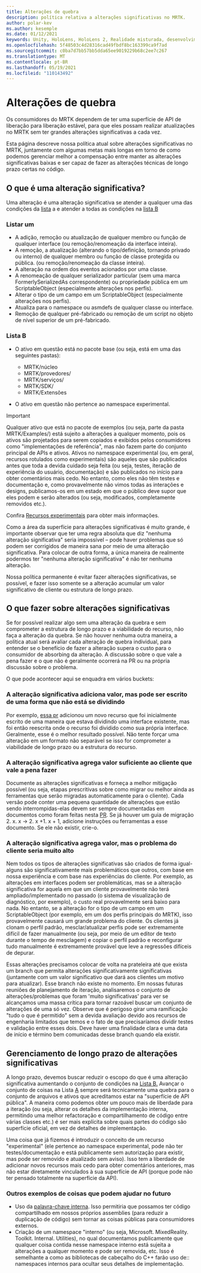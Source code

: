 ```yaml
---
title: Alterações de quebra
description: política relativa a alterações significativas no MRTK.
author: polar-kev
ms.author: kesemple
ms.date: 01/12/2021
keywords: Unity, HoloLens, HoloLens 2, Realidade misturada, desenvolvimento, MRTK,
ms.openlocfilehash: 5f48503c4d28316cad49fbdf8bc163399ca9f7ad
ms.sourcegitcommit: c0ba7d7bb57bb5dda65ee9019229b68c2ee7c267
ms.translationtype: MT
ms.contentlocale: pt-BR
ms.lasthandoff: 05/19/2021
ms.locfileid: "110143492"
---
```

# <a name="breaking-changes"></a>Alterações de quebra

Os consumidores do MRTK dependem de ter uma superfície de API de liberação para liberação estável, para que eles possam realizar atualizações no MRTK sem ter grandes alterações significativas a cada vez.

Esta página descreve nossa política atual sobre alterações significativas no MRTK, juntamente com algumas metas mais longas em torno de como podemos gerenciar melhor a compensação entre manter as alterações significativas baixas e ser capaz de fazer as alterações técnicas de longo prazo certas no código.

## <a name="what-is-a-breaking-change"></a>O que é uma alteração significativa?

Uma alteração é uma alteração significativa se atender a qualquer uma das condições da [lista](#list-a) a e atender a todas as condições na [lista B](#list-b)

### <a name="list-a"></a>Listar um

- A adição, remoção ou atualização de qualquer membro ou função de qualquer interface (ou remoção/renomeação da interface inteira).
- A remoção, a atualização (alterando o tipo/definição, tornando privado ou interno) de qualquer membro ou função de classe protegida ou pública. (ou remoção/renomeação da classe inteira).
- A alteração na ordem dos eventos acionados por uma classe.
- A renomeação de qualquer serializador particular (sem uma marca FormerlySerializedAs correspondente) ou propriedade pública em um ScriptableObject (especialmente alterações nos perfis).
- Alterar o tipo de um campo em um ScriptableObject (especialmente alterações nos perfis).
- Atualiza para o namespace ou asmdefs de qualquer classe ou interface.
- Remoção de qualquer pré-fabricado ou remoção de um script no objeto de nível superior de um pré-fabricado.

### <a name="list-b"></a>Lista B

- O ativo em questão está no pacote base (ou seja, está em uma das seguintes pastas):

  - MRTK/núcleo
  - MRTK/provedores/
  - MRTK/serviços/
  - MRTK/SDK/
  - MRTK/Extensões

- O ativo em questão não pertence ao namespace experimental.

> [!IMPORTANT]
> Qualquer ativo que está no pacote de exemplos (ou seja, parte da pasta MRTK/Examples/) está sujeito a alterações a qualquer momento, pois os ativos são projetados para serem copiados e exibidos pelos consumidores como "implementações de referência", mas não fazem parte do conjunto principal de APIs e ativos. Ativos no namespace experimental (ou, em geral, recursos rotulados como experimentais) são aqueles que são publicados antes que toda a devida cuidado seja feita (ou seja, testes, iteração de experiência do usuário, documentação) e são publicados no início para obter comentários mais cedo.  No entanto, como eles não têm testes e documentação e, como provavelmente não vimos todas as interações e designs, publicamos-os em um estado em que o público deve supor que eles podem e serão alterados (ou seja, modificados, completamente removidos etc.).
>
> Confira [Recursos experimentais](../contributing/experimental-features.md) para obter mais informações.

Como a área da superfície para alterações significativas é muito grande, é importante observar que ter uma regra absoluta que diz "nenhuma alteração significativa" seria impossível – pode haver problemas que só podem ser corrigidos de maneira sana por meio de uma alteração significativa. Para colocar de outra forma, a única maneira de realmente podermos ter "nenhuma alteração significativa" é não ter nenhuma alteração.

Nossa política permanente é evitar fazer alterações significativas, se possível, e fazer isso somente se a alteração acumular um valor significativo de cliente ou estrutura de longo prazo.

## <a name="what-to-do-about-breaking-changes"></a>O que fazer sobre alterações significativas

Se for possível realizar algo sem uma alteração da quebra e sem comprometer a estrutura de longo prazo e a viabilidade do recurso, não faça a alteração da quebra. Se não houver nenhuma outra maneira, a política atual será avaliar cada alteração de quebra individual, para entender se o benefício de fazer a alteração supera o custo para o consumidor de absorbing da alteração. A discussão sobre o que vale a pena fazer e o que não é geralmente ocorrerá na PR ou na própria discussão sobre o problema.

O que pode acontecer aqui se enquadra em vários buckets:

### <a name="the-breaking-change-adds-value-but-could-be-written-in-a-way-that-isnt-breaking"></a>A alteração significativa adiciona valor, mas pode ser escrito de uma forma que não está se dividindo

Por exemplo, [essa pr](https://github.com/microsoft/MixedRealityToolkit-Unity/pull/4882) adicionou um novo recurso que foi inicialmente escrito de uma maneira que estava dividindo uma interface existente, mas foi então reescrita onde o recurso foi dividido como sua própria interface. Geralmente, esse é o melhor resultado possível. Não tente forçar uma alteração em um formato não separável se isso for comprometer a viabilidade de longo prazo ou a estrutura do recurso.

### <a name="the-breaking-change-adds-sufficient-value-to-the-customer-that-its-worth-doing"></a>A alteração significativa agrega valor suficiente ao cliente que vale a pena fazer

Documente as alterações significativas e forneça a melhor mitigação possível (ou seja, etapas prescritivas sobre como migrar ou melhor ainda as ferramentas que serão migradas automaticamente para o cliente). Cada versão pode conter uma pequena quantidade de alterações que estão sendo interrompidas-elas devem ser sempre documentadas em documentos como foram feitas nesta [PR](https://github.com/microsoft/MixedRealityToolkit-Unity/pull/4858). Se já houver um guia de migração 2. x. x → 2. x +1. x + 1, adicione instruções ou ferramentas a esse documento. Se ele não existir, crie-o.

### <a name="the-breaking-change-adds-value-but-the-customer-pain-would-be-too-high"></a>A alteração significativa agrega valor, mas o problema do cliente seria muito alto

Nem todos os tipos de alterações significativas são criados de forma igual-alguns são significativamente mais problemáticos que outros, com base em nossa experiência e com base nas experiências do cliente. Por exemplo, as alterações em interfaces podem ser problemáticas, mas se a alteração significativa for aquela em que um cliente provavelmente não terá ampliado/implementado no passado (o sistema de visualização de diagnóstico, por exemplo), o custo real provavelmente será baixo para nada. No entanto, se a alteração for o tipo de um campo em um ScriptableObject (por exemplo, em um dos perfis principais do MRTK), isso provavelmente causará um grande problema do cliente. Os clientes já clonam o perfil padrão, mesclar/atualizar perfis pode ser extremamente difícil de fazer manualmente (ou seja, por meio de um editor de texto durante o tempo de mesclagem) e copiar o perfil padrão e reconfigurar tudo manualmente é extremamente provável que leve a regressões difíceis de depurar.

Essas alterações precisamos colocar de volta na prateleira até que exista um branch que permita alterações significativamente significativas (juntamente com um valor significativo que dará aos clientes um motivo para atualizar). Esse branch não existe no momento. Em nossas futuras reuniões de planejamento de iteração, analisaremos o conjunto de alterações/problemas que foram 'muito significativas' para ver se alcançamos uma massa crítica para tornar razoável buscar um conjunto de alterações de uma só vez. Observe que é perigoso girar uma ramificação "tudo o que é permitido" sem a devida avaliação devido aos recursos de engenharia limitados que temos e o fato de que precisaríamos dividir testes e validação entre esses dois. Deve haver uma finalidade clara e uma data de início e término bem comunicadas desse branch quando ela existir.

## <a name="long-term-management-of-breaking-changes"></a>Gerenciamento de longo prazo de alterações significativas

A longo prazo, devemos buscar reduzir o escopo do que é uma alteração significativa aumentando o conjunto de condições na [Lista B.](#list-b) Avançar o conjunto de coisas na Lista [A](#list-a) sempre será tecnicamente uma quebra para o conjunto de arquivos e ativos que acreditamos estar na "superfície de API pública". A maneira como podemos obter um pouco mais de liberdade para a iteração (ou seja, alterar os detalhes da implementação interna, permitindo uma melhor refactoração e compartilhamento de código entre várias classes etc.) é ser mais explícita sobre quais partes do código são superfície oficial, em vez de detalhes de implementação.

Uma coisa que já fizemos é introduzir o conceito de um recurso "experimental" (ele pertence ao namespace experimental, pode não ter testes/documentação e está publicamente sem autorização para existir, mas pode ser removido e atualizado sem aviso). Isso tem a liberdade de adicionar novos recursos mais cedo para obter comentários anteriores, mas não estar diretamente vinculados à sua superfície de API (porque pode não ter pensado totalmente na superfície da API).

### <a name="other-examples-of-things-that-could-help-in-the-future"></a>Outros exemplos de coisas que podem ajudar no futuro

- Uso da [palavra-chave interna](/dotnet/csharp/language-reference/keywords/internal).
  Isso permitiria que possamos ter código compartilhado em nossos próprios assemblies (para reduzir a duplicação de código) sem tornar as coisas públicas para consumidores externos.
- Criação de um namespace "interno" (ou seja, Microsoft. MixedReality. Toolkit. Internal. Utilities), no qual documentamos publicamente que qualquer coisa contida nesse namespace interno está sujeita a alterações a qualquer momento e pode ser removida, etc. Isso é semelhante a como as bibliotecas de cabeçalho do C++ farão uso de:: namespaces internos para ocultar seus detalhes de implementação.